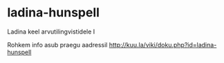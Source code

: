 ladina-hunspell
===============

Ladina keel arvutilingvistidele I

Rohkem info asub praegu aadressil 
http://kuu.la/viki/doku.php?id=ladina-hunspell